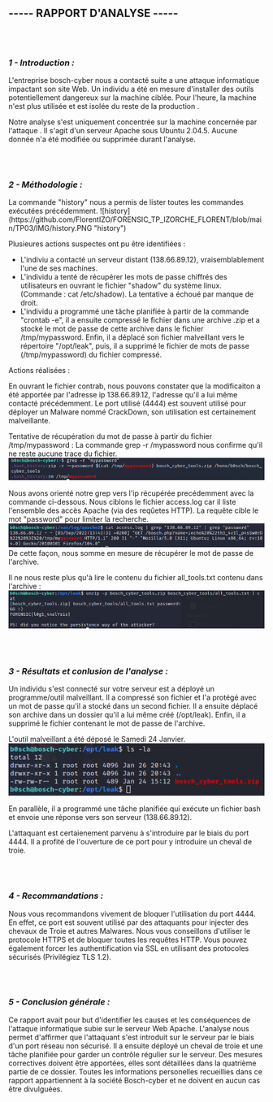 ## ----- RAPPORT D'ANALYSE ----- ##
<br> 

</br>

### *1 - Introduction :*
<p>
L'entreprise bosch-cyber nous a contacté suite a une attaque informatique impactant son site Web.
Un individu a été en mesure d'installer des outils potentiellement dangereux sur la machine ciblée.
Pour l'heure, la machine n'est plus utilisée et est isolée du reste de la production .

Notre analyse s'est uniquement concentrée sur la machine concernée par l'attaque . 
Il s'agit d'un serveur Apache sous Ubuntu 2.04.5.
Aucune donnée n'a été modifiée ou supprimée durant l'analyse.
</p>
<br></br>

### *2 - Méthodologie :*

<p>
La commande "history" nous a permis de lister toutes les commandes exécutées précédemment.  
![history](https://github.com/FlorentIZO/FORENSIC_TP_IZORCHE_FLORENT/blob/main/TP03/IMG/history.PNG "history")

Plusieures actions suspectes ont pu être identifiées : 

- L'indiviu a contacté un serveur distant (138.66.89.12), vraisemblablement l'une de ses machines.
- L'individu a tenté de récupérer les mots de passe chiffrés des utilisateurs en ouvrant le fichier "shadow" du système linux. (Commande : cat /etc/shadow).
La tentative a échoué par manque de droit.
- L'individu a programmé une tâche planifiée à partir de la commande "crontab -e", il a ensuite compressé le fichier dans une archive .zip et a stocké le mot de passe de cette archive dans le fichier /tmp/mypassword.
Enfin, il a déplacé son fichier malveillant vers le répertoire "/opt/leak", puis, il a supprimé le fichier de mots de passe (/tmp/mypassword) du fichier compressé.
</p>
<p>
Actions réalisées :

En ouvrant le fichier contrab, nous pouvons constater que la modificaiton a été apportée par l'adresse ip 138.66.89.12, l'adresse qu'il a lui même contacté précédemment.
Le port utilisé (4444) est souvent utilisé pour déployer un Malware nommé CrackDown, son utilisation est certainement malveillante.

Tentative de récupération du mot de passe à partir du fichier /tmp/mypassword :
La commande grep -r /mypassword nous confirme qu'il ne reste aucune trace du fichier.  
![grep](https://github.com/FlorentIZO/FORENSIC_TP_IZORCHE_FLORENT/blob/main/TP03/IMG/grep.PNG "grep")

Nous avons orienté notre grep vers l'ip récupérée precédemment avec la commande ci-dessous. 
Nous ciblons le fichier access.log car il liste l'ensemble des accès Apache (via des reqûetes HTTP).
La requête cible le mot "password" pour limiter la recherche. 
![password](https://github.com/FlorentIZO/FORENSIC_TP_IZORCHE_FLORENT/blob/main/TP03/IMG/password.PNG "passwword")  
De cette façon, nous somme en mesure de récupérer le mot de passe de l'archive.

Il ne nous reste plus qu'à lire le contenu du fichier all_tools.txt contenu dans l'archive :
![unzip](https://github.com/FlorentIZO/FORENSIC_TP_IZORCHE_FLORENT/blob/main/TP03/IMG/unzip.PNG "unzip")
</p>
<br></br>

### *3 - Résultats et conlusion de l'analyse :*

<p>
Un individu s'est connecté sur votre serveur est a déployé un programme/outil malveillant.
Il a compressé son fichier et l'a protégé avec un mot de passe qu'il a stocké dans un second fichier.
Il a ensuite déplacé son archive dans un dossier qu'il a lui même créé (/opt/leak).
Enfin, il a supprimé le fichier contenant le mot de passe de l'archive. 

L'outil malveillant a été déposé le Samedi 24 Janvier.  
![date](https://github.com/FlorentIZO/FORENSIC_TP_IZORCHE_FLORENT/blob/main/TP03/IMG/date_att.PNG "date")

En parallèle, il a programmé une tâche planifiée qui exécute un fichier bash et envoie une réponse vers son serveur (138.66.89.12).

L'attaquant est certaienement parvenu à s'introduire par le biais du port 4444.
Il a profité de l'ouverture de ce port pour y introduire un cheval de troie.
</p>
<br></br>

### *4 - Recommandations :*
<p>
Nous vous recommandons vivement de bloquer l'utilisation du port 4444.
En effet, ce port est souvent utilisé par des attaquants pour injecter des chevaux de Troie et autres Malwares.
Nous vous conseillons d'utiliser le protocole HTTPS et de bloquer toutes les requêtes HTTP.
Vous pouvez également forcer les authentification via SSL en utilisant des protocoles sécurisés (Privilégiez TLS 1.2).
</p> 

<br></br>

### *5 - Conclusion générale :*

<p>
Ce rapport avait pour but d'identifier les causes et les conséquences de l'attaque informatique subie sur le serveur Web Apache.
L'analyse nous permet d'affirmer que l'attaquant s'est introduit sur le serveur par le biais d'un port réseau non sécurisé.
Il a ensuite déployé un cheval de troie et une tâche planifiée pour garder un contrôle régulier sur le serveur.
Des mesures correctives doivent être apportées, elles sont détaillées dans la quatrième partie de ce dossier.
Toutes les informations personelles recueillies dans ce rapport appartiennent à la société Bosch-cyber et ne doivent en aucun cas être divulguées.
</p>
